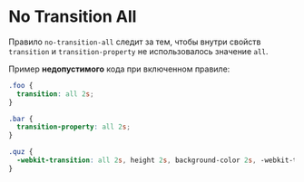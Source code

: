 # No Transition All

Правило `no-transition-all` следит за тем, чтобы внутри свойств `transition` и `transition-property` не использовалось значение `all`.

Пример **недопустимого** кода при включенном правиле:

```scss
.foo {
  transition: all 2s;
}

.bar {
  transition-property: all 2s;
}

.quz {
  -webkit-transition: all 2s, height 2s, background-color 2s, -webkit-transform 2s;
}
```
